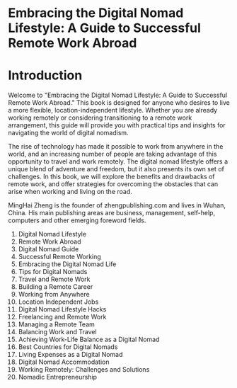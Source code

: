 # Embracing the Digital Nomad Lifestyle: A Guide to Successful Remote Work Abroad

# Introduction

Welcome to "Embracing the Digital Nomad Lifestyle: A Guide to Successful Remote Work Abroad." This book is designed for anyone who desires to live a more flexible, location-independent lifestyle. Whether you are already working remotely or considering transitioning to a remote work arrangement, this guide will provide you with practical tips and insights for navigating the world of digital nomadism.

The rise of technology has made it possible to work from anywhere in the world, and an increasing number of people are taking advantage of this opportunity to travel and work remotely. The digital nomad lifestyle offers a unique blend of adventure and freedom, but it also presents its own set of challenges. In this book, we will explore the benefits and drawbacks of remote work, and offer strategies for overcoming the obstacles that can arise when working and living on the road.

MingHai Zheng is the founder of zhengpublishing.com and lives in Wuhan, China. His main publishing areas are business, management, self-help, computers and other emerging foreword fields.



1. Digital Nomad Lifestyle
2. Remote Work Abroad
3. Digital Nomad Guide
4. Successful Remote Working
5. Embracing the Digital Nomad Life
6. Tips for Digital Nomads
7. Travel and Remote Work
8. Building a Remote Career
9. Working from Anywhere
10. Location Independent Jobs
11. Digital Nomad Lifestyle Hacks
12. Freelancing and Remote Work
13. Managing a Remote Team
14. Balancing Work and Travel
15. Achieving Work-Life Balance as a Digital Nomad
16. Best Countries for Digital Nomads
17. Living Expenses as a Digital Nomad
18. Digital Nomad Accommodation
19. Working Remotely: Challenges and Solutions
20. Nomadic Entrepreneurship

